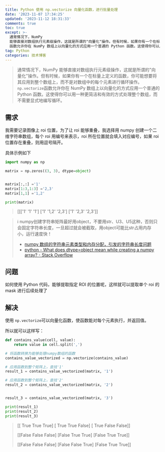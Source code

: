 ```yaml
---
title: Python 使用 np.vectorize 向量化函数，进行批量处理
date: '2023-11-07 17:34:25'
updated: '2023-11-12 18:31:33'
comments: true
toc: true
except: >-
  通常情况下，NumPy
  能够直接对数组执行元素级操作，这就是所谓的"向量化"操作。但有时候，如果你有一个在标量上定义的函数，你可能想要将其应用到整个数组上，而不是对数组中的每个元素进行循环操作。`np.vectorize`
  函数允许你在 NumPy 数组上以向量化的方式应用一个普通的 Python 函数。这使得你可以用一种更简洁和有效的方式处理整个数组，而不需要显式地编写循环。
tag: Python
categories: 技术博客
---
```




> 通常情况下，NumPy 能够直接对数组执行元素级操作，这就是所谓的"向量化"操作。但有时候，如果你有一个在标量上定义的函数，你可能想要将其应用到整个数组上，而不是对数组中的每个元素进行循环操作。​`np.vectorize`​​ 函数允许你在 NumPy 数组上以向量化的方式应用一个普通的 Python 函数。这使得你可以用一种更简洁和有效的方式处理整个数组，而不需要显式地编写循环。

## 需求

我需要记录图像上 roi 位置，为了让 roi 能够重叠，我选择用 numpy 创建一个二维字符串数组，每个 roi 用编号来表示，roi 所在位置就会填入对应编号，如果 roi 位置存在重叠，则用逗号隔开。

具体示例如下

```python
import numpy as np

matrix = np.zeros((3, 3), dtype=object)


matrix[:,:] ='1'
matrix[1:3,1:3] ='2,3'
matrix[1,1] ='1,2'

print(matrix)
```

> [[['1' '1' '1']
> ['1' '1,2' '2,3']
> ['1' '2,3' '2,3']]

> ℹ numpy创建字符串矩阵最好用object，不要用str、U3、U5这种，否则只会固定字符串长度，一旦超过就会被截取，用object可能比str占用内存小，运行速度快！
>
> * [numpy 数组的字符串元素类型和内存分配，引发的字符串长度问题](https://zhuanlan.zhihu.com/p/556852726)
> * [python - What does dtype=object mean while creating a numpy array? - Stack Overflow](https://stackoverflow.com/questions/29877508/what-does-dtype-object-mean-while-creating-a-numpy-array)

## 问题

如何使用 Python 代码，能够提取指定 ROI 的位置呢，这样就可以提取单个 roi 的 mask 进行后续处理了

## 解决

使用 `np.vectorize`​ 可以向量化函数，使函数能对每个元素执行，并返回值。

所以就可以这样写：

```python
def contains_value(cell, value):
    return value in cell.split(',')

# 将函数转换为能够处理numpy数组的函数
contains_value_vectorized = np.vectorize(contains_value)

# 应用函数到整个矩阵上，查找'1'
result_1 = contains_value_vectorized(matrix, '1')

# 应用函数到整个矩阵上，查找'2'
result_2 = contains_value_vectorized(matrix, '2')


result_3 = contains_value_vectorized(matrix, '3')

print(result_1)
print(result_2)
print(result_3)
```

> [[ True  True  True]
> [ True  True False]
> [ True False False]]
>
> [[False False False]
> [False  True  True]
> [False  True  True]]
>
> [[False False False]
> [False False  True]
> [False  True  True]]
